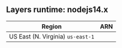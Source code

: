 Layers runtime: nodejs14.x
----
| Region | ARN |
| --- | --- |
|US East (N. Virginia)  `us-east-1`||US East (Ohio)  `us-east-2`||US West (N. California)  `us-west-1`||US West (Oregon)  `us-west-2`||Canada (Central)  `ca-central-1`||EU (Stockholm)  `eu-north-1`||EU (Ireland)  `eu-west-1`||EU (London)  `eu-west-2`||EU (Paris)  `eu-west-3`||EU (Frankfurt)  `eu-central-1`||Asia Pacific (Tokyo)  `ap-northeast-1`||Asia Pacific (Seoul)  `ap-northeast-2`||Asia Pacific (Singapore)  `ap-southeast-1`||Asia Pacific (Sydney)  `ap-southeast-2`||Asia Pacific (Hong Kong)  `ap-east-1`||Asia Pacific (Mumbai)  `ap-south-1`||South America (São Paulo)  `sa-east-1`||Middle East (Bahrain)  `me-south-1`||Africa (Cape Town)  `af-south-1`|